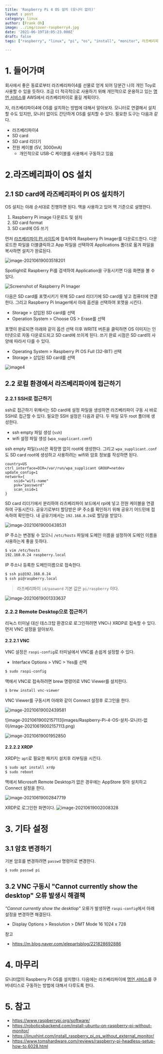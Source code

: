 ```yaml
---
title: 'Raspberry Pi 4 OS 설치 (모니터 없이)'
layout : post
category: linux
author: [Frank Oh]
image: ../img/cover-raspberry4.jpg
date: '2021-06-19T18:05:23.000Z'
draft: false
tags: ["raspberry", "linux", "pi", "os", "install", "monitor", 라즈베리파이", "설치", "모니터"]

---
```



# 1. 들어가며

회사에서 좋은 동료로부터 라즈베리파이4를 선물로 얻게 되어 당분간 나의 개인 Toy로 사용할 수 있을 듯하다. 조금 더 적극적으로 사용하기 위해 개인적으로 운용하고 있는 [명언 서비스](https://quote.advenoh.pe.kr/)를 AWS에서 라즈베리파이로 옮길 계획이다. 

자, 라즈베리파이4에 OS를 설치하는 방법에 대해서 알아보자. 모니터로 연결해서 설치할 수도 있지만, 모니터 없이도 간단하게 OS를 설치할 수 있다. 필요한 도구는 다음과 같다.

- 라즈베리파이4
- SD card
- SD card 리더기
- 전원 케이블 (5V, 3000mA)
  - 개인적으로 USB-C 케이블를 사용해서 구동하고 있음

# 2.라즈베리파이 OS 설치

## 2.1 SD card에 라즈베리파이 PI OS 설치하기

OS 설치는 아래 순서대로 진행하면 된다. 맥을 사용하고 있어 맥 기준으로 설명한다.

1. Raspberry Pi image 다운로드 및 설치
2. SD card format
3. SD card에 OS 쓰기

먼저 [라즈베리파이 PI 사이트](https://www.raspberrypi.org/software/)에 접속하여 Raspberry Pi Imager를 다운로드한다. 다운로드한 파일을 더블클릭하고 App 파일을 선택하여 Applications 폴더로 옮겨 파일을 복사하면 설치가 완료된다.

![image-20210619003518201](images/Raspberry-Pi-4-OS-설치-모니터-없이/image-20210619003518201.png)

Spotlight로 Raspberry Pi를 검색하여 Application을 구동시키면 다음 화면을 볼 수 있다. 

![Screenshot of Raspberry Pi Imager](images/Raspberry-Pi-4-OS-설치-모니터-없이/md-82e922d180736055661b2b9df176700c.png)

다음은 SD card를 포맷시키기 위해 SD card 리더기에 SD card를 넣고 컴퓨터에 연결한다. 그리고 Raspberry Pi Imager에서 아래 옵션을 선택하여 포맷을 시킨다. 

- Storage > 삽입된 SD card를 선택
- Operation System > Choose OS > Erase를 선택

포맷이 완료되면 아래와 같이 옵션 선택 이후 WRITE 버튼을 클릭하면 OS 이미지는 인터넷으로 자동 다운로드되고 SD card에 쓰이게 된다. 쓰기 완료 시점은 SD card의 사양에 따라서 다를 수 있다. 

- Operating System > Raspberry PI OS Full (32-BIT) 선택
- Storage > 삽입된 SD card를 선택

![image4](images/Raspberry-Pi-4-OS-설치-모니터-없이/image4-4020439.png)

## 2.2 로컬 환경에서 라즈베리파이에 접근하기

### 2.2.1 SSH로 접근하기

ssh로 접근하기 위해서는 SD card에 설정 파일을 생성하면 라즈베리파이 구동 시 바로 SSH로 접근할 수 있다. 필요한 SSH 설정은 다음과 같다. 두 파일 모두 root 폴더에 생성한다.

- ssh empty 파일 생성 (`ssh`)
- wifi 설정 파일 생성 (`wpa_supplicant.conf`)

ssh empty 파일(`ssh`)은 확장명 없이 root에 생성한다. 그리고 `wpa_supplicant.conf`도 SD card root에 생성하고 사용하려는 wifi와 암호 정보를 작성하면 된다. 

```
country=US
ctrl_interface=DIR=/var/run/wpa_supplicant GROUP=netdev
update_config=1
network={
    ssid="wifi-name"
    psk="password"
    scan_ssid=1
}
```

SD card 리더기에서 분리하여 라즈베리파이 보드에서 rpi에 넣고 전원 케이블을 연결하여 구동시킨다. 공유기로부터 할당받은 IP 주소를 확인하기 위해 공유기 어드민에 접속하여 확인한다. 내 공유기에서는 `192.168.0.24`로 할당을 받았다. 

![image-20210619000438531](images/Raspberry-Pi-4-OS-설치-모니터-없이/image-20210619000438531.png)

IP 주소는 변경될 수 있으니 `/etc/hosts` 파일에 도메인 이름을 설정하여 도메인 이름을 사용하는게 좋을 듯하다. 

```bash
$ vim /etc/hosts
192.168.0.24 raspberry.local
```

IP 주소나 등록한 도메인이름으로 접속한다. 

```bash
$ ssh pi@192.168.0.24
$ ssh pi@raspberry.local
```

> 라즈베리파이 `id/pasword` 기본 값은 `pi/raspberry` 이다. 


![image-20210619001333637](images/Raspberry-Pi-4-OS-설치-모니터-없이/image-20210619001333637.png)

### 2.2.2 Remote Desktop으로 접근하기

리눅스 터미널 대신 데스크탑 환경으로 로그인하려면 VNC나 XRDP로 접속할 수 있다. 먼저 VNC 설정을 알아보자. 

#### 2.2.2.1 VNC

VNC 설정은 `raspi-config`로 터미널에서 VNC를 손쉽게 설정할 수 있다. 

- Interface Options > VNC > Yes를 선택

```bash
$ sudo raspi-config
```

맥에서 VNC로 접속하려면 brew 명령어로 VNC Viewer를 설치한다. 

```bash
$ brew install vnc-viewer
```

VNC Viewer를 구동시켜 아래와 같이 Connect 설정후 로그인을 한다. 

![image-20210619002439581](images/Raspberry-Pi-4-OS-설치-모니터-없이/image-20210619002439581.png)

![image-20210619002157113]images/Raspberry-Pi-4-OS-설치-모니터-없이/image-20210619002157113.png)


![image-20210619001952850](images/Raspberry-Pi-4-OS-설치-모니터-없이/image-20210619001952850.png)

#### 2.2.2.2 XRDP 

XRDP는 `apt`로 필요한 패키지 설치후 리부팅을 시킨다.

```bash
$ sudo apt install xrdp
$ sudo reboot
```

맥에서 Microsoft Remote Desktop가 없은 경우에는 AppStore 찾아 설치하고 Connect 설정을 한다. 

![image-20210619002847719](images/Raspberry-Pi-4-OS-설치-모니터-없이/image-20210619002847719.png)

XRDP로 로그인한 화면이다. 
![image-20210619002008328](images/Raspberry-Pi-4-OS-설치-모니터-없이/image-20210619002008328.png)

# 3. 기타 설정

## 3.1 암호 변경하기

기본 암호를 변경하려면 `passwd` 명령어로 변경한다. 

```bash
$ sudo passwd pi
```



## 3.2 VNC 구동시 "Cannot currently show the desktop" 오류 발생시 해결책

*"Cannot currently show the desktiop"* 오류가 발생하면 `raspi-config`에서 아래 설정을 변경하면 해결된다.

- Display Options > Resolution > DMT Mode 16 1024 x 728

참고

- https://m.blog.naver.com/elepartsblog/221828692886

# 4. 마무리

모니터없이 Raspberry Pi OS를 설치했다. 다음에는 라즈베리파이에 [명언 서비스](https://quote.advenoh.pe.kr/)를 쿠버네티스로 구동하는 방법에 대해서 다루도록 한다. 

# 5. 참고

- https://www.raspberrypi.org/software/
- https://roboticsbackend.com/install-ubuntu-on-raspberry-pi-without-monitor/
- https://linuxhint.com/install_raspberry_pi_os_without_external_monitor/
- https://www.tomshardware.com/reviews/raspberry-pi-headless-setup-how-to,6028.html
